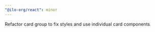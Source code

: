 ```yaml
---
"@ilo-org/react": minor
---
```


Refactor card group to fix styles and use individual card components
